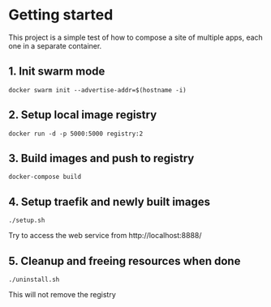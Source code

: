 
# Getting started

This project is a simple test of how to compose a site of multiple apps, each one in a separate container.

## 1. Init swarm mode

`docker swarm init --advertise-addr=$(hostname -i)`


## 2. Setup local image registry

`docker run -d -p 5000:5000 registry:2`


## 3. Build images and push to registry

`docker-compose build`


## 4. Setup traefik and newly built images

`./setup.sh`

Try to access the web service from http://localhost:8888/


## 5. Cleanup and freeing resources when done

`./uninstall.sh`

This will not remove the registry
